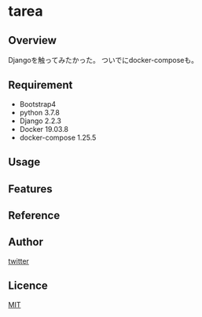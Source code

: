# tarea

## Overview
Djangoを触ってみたかった。
ついでにdocker-composeも。

## Requirement
- Bootstrap4
- python 3.7.8
- Django 2.2.3
- Docker 19.03.8
- docker-compose 1.25.5

## Usage

## Features

## Reference

## Author

[twitter](https://twitter.com/107ofu01)

## Licence

[MIT](https://......)



